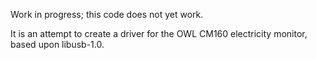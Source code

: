 Work in progress; this code does not yet work.

It is an attempt to create a driver for the OWL CM160 electricity
monitor, based upon libusb-1.0.